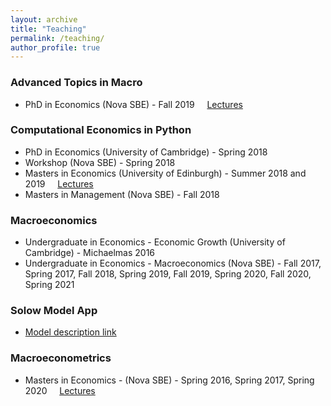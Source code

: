 ```yaml
---
layout: archive
title: "Teaching"
permalink: /teaching/
author_profile: true
---
```


### Advanced Topics in Macro
- PhD in Economics  (Nova SBE) - Fall 2019 &nbsp; &nbsp; [Lectures](https://github.com/jbduarte/Advanced_Macro)

### Computational Economics in Python
- PhD in Economics  (University of Cambridge) - Spring 2018​
- Workshop (Nova SBE) - Spring 2018
- Masters in Economics (University of Edinburgh) - Summer 2018 and 2019 &nbsp; &nbsp; [Lectures](https://github.com/jbduarte/SPGE_Numerical_Course)
- Masters in Management (Nova SBE) - Fall 2018

### Macroeconomics
- Undergraduate in Economics - Economic Growth (University of Cambridge)​ - Michaelmas 2016
- Undergraduate in Economics - Macroeconomics (Nova SBE) - Fall 2017, Spring 2017, Fall 2018, Spring 2019, Fall 2019,
  Spring 2020, Fall 2020, Spring 2021 

### Solow Model App
- [Model description link](https://jbduarte.com/blog/economic%20growth/python/dash/2021/02/16/Solow.html)

### Macroeconometrics
- Masters in Economics - (Nova SBE)​ - Spring 2016, Spring 2017​, Spring 2020 &nbsp; &nbsp; [Lectures](/files/Slides.zip)